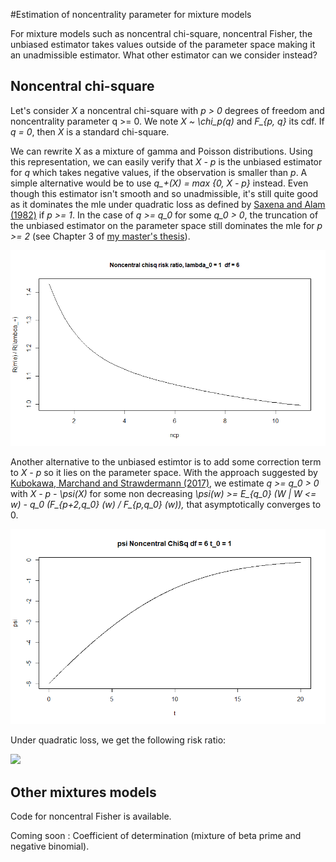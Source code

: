 #Estimation of noncentrality parameter for mixture models

For mixture models such as noncentral chi-square, noncentral Fisher, the unbiased estimator takes values outside of the parameter space making it an unadmissible estimator. What other estimator can we consider instead?

## Noncentral chi-square

Let's consider *X* a noncentral chi-square with *p > 0* degrees of freedom and noncentrality parameter q >= 0. We note *X ~ \chi_p(q)* and *F_{p, q}* its cdf. If *q = 0*, then *X* is a standard chi-square. 

We can rewrite X as a mixture of gamma and Poisson distributions. Using this representation, we can easily verify that *X - p* is the unbiased estimator for *q* which takes negative values, if the observation is smaller than *p*. A simple alternative would be to use *q_+(X) = max {0, X - p}* instead. Even though this estimator isn't smooth and so unadmissible, it's still quite good as it dominates the mle under quadratic loss as defined by [Saxena and Alam (1982)](https://projecteuclid.org/euclid.aos/1176345892) if *p >= 1*. In the case of *q >= q_0* for some *q_0 > 0*, the truncation of the unbiased estimator on the parameter space still dominates the mle for *p >= 2* (see Chapter 3 of [my master's thesis](https://savoirs.usherbrooke.ca/handle/11143/16157)).

![](img/RiskRatios_Chisq_mle.png)

Another alternative to the unbiased estimtor is to add some correction term to *X - p* so it lies on the parameter space. With the approach suggested by [Kubokawa, Marchand and Strawdermann (2017)](https://www.researchgate.net/publication/318046085_A_unified_approach_to_estimation_of_noncentrality_parameters_the_multiple_correlation_coefficient_and_mixture_models), we estimate *q >= q_0 > 0* with *X - p - \psi(X)* for some non decreasing *\psi(w) >= E_{q_0} (W | W <= w) - q_0 (F_{p+2,q_0} (w) / F_{p,q_0} (w)),* that asymptotically converges to 0. 

![](img/psi.png)

Under quadratic loss, we get the following risk ratio:

![](ing/RiskRatio_Chisq.png)

## Other mixtures models

Code for noncentral Fisher is available.

Coming soon : Coefficient of determination (mixture of beta prime and negative binomial).